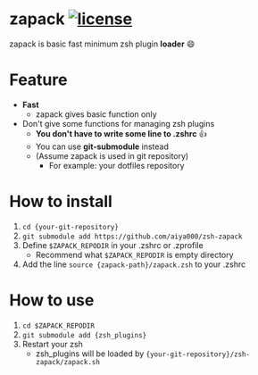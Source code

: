 # zapack [![license](https://img.shields.io/badge/license-MIT-blue.svg)](https://github.com/aiya000/zsh-zapack/LICENSE)
zapack is basic fast minimum zsh plugin **loader** :smile:


# Feature
- **Fast**
    - zapack gives basic function only
- Don't give some functions for managing zsh plugins
    - **You don't have to write some line to .zshrc** :+1:
    - You can use **git-submodule** instead
    - (Assume zapack is used in git repository)
        - For example: your dotfiles repository


# How to install
1. `cd {your-git-repository}`
2. `git submodule add https://github.com/aiya000/zsh-zapack`
3. Define `$ZAPACK_REPODIR` in your .zshrc or .zprofile
    - Recommend what `$ZAPACK_REPODIR` is empty directory
4. Add the line `source {zapack-path}/zapack.zsh` to your .zshrc


# How to use
1. `cd $ZAPACK_REPODIR`
2. `git submodule add {zsh_plugins}`
3. Restart your zsh
    - zsh\_plugins will be loaded by `{your-git-repository}/zsh-zapack/zapack.sh`

